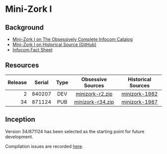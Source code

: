 # Mini-Zork I

## Background

* [Mini-Zork I on The Obsessively Complete Infocom Catalog](https://eblong.com/infocom/#minizork)
* [Mini-Zork I on Historical Source (GitHub)](https://github.com/historicalsource/minizork-1987)
* [Infocom Fact Sheet](http://pdd.if-legends.org/infocom/fact-sheet.txt)

## Resources

| Release | Serial | Type | Obsessive Sources  | Historical Sources   |
| -------:|:------:|:----:|:------------------:|:--------------------:|
|       2 | 840207 |  DEV |  [minizork-r2.zip] |      [minizork-1982] |
|      34 | 871124 |  PUB | [minizork-r34.zip] |      [minizork-1987] |

[minizork-r2.zip]: https://eblong.com/infocom/sources/minizork-r2.zip
[minizork-1982]: https://github.com/historicalsource/minizork-1982/archive/master.zip

[minizork-r34.zip]: https://eblong.com/infocom/sources/minizork-r34.zip
[minizork-1987]: https://github.com/historicalsource/minizork-1987/archive/master.zip

## Inception

Version 34/871124 has been selected as the starting point for future development.

Compilation issues are recorded [here](https://github.com/the-infocom-files/zork1-mini/issues/2).
